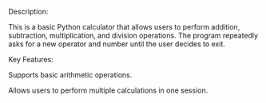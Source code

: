 Description:

This is a basic Python calculator that allows users to perform addition, subtraction, multiplication, and division operations. The program repeatedly asks for a new operator and number until the user decides to exit.

Key Features:

Supports basic arithmetic operations.

Allows users to perform multiple calculations in one session.

